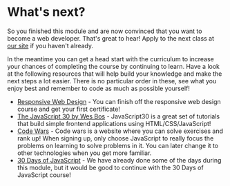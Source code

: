 # What's next?

So you finished this module and are now convinced that you want to become a web developer. That's great to hear! Apply to the next class at [our site](https://www.hackyourfuture.net/apply) if you haven't already.

In the meantime you can get a head start with the curriculum to increase your chances of completing the course by continuing to learn. Have a look at the following resources that will help build your knowledge and make the next steps a lot easier. There is no particular order in these, see what you enjoy best and remember to code as much as possible yourself!

- [Responsive Web Design](https://www.freecodecamp.org/learn/2022/responsive-web-design/) - You can finish off the responsive web design course and get your first certificate!
- [The JavaScript 30 by Wes Bos](https://javascript30.com/) - JavaScript30 is a great set of tutorials that build simple frontend applications using HTML/CSS/JavaScript!
- [Code Wars](https://www.codewars.com/) - Code wars is a website where you can solve exercises and rank up! When signing up, only choose JavaScript to really focus the problems on learning to solve problems in it. You can later change it to other technologies when you get more familiar.
- [30 Days of JavaScript](https://github.com/Asabeneh/30-Days-Of-JavaScript/blob/master/readMe.md) - We have already done some of the days during this module, but it would be good to continue with the 30 Days of JavaScript course!
